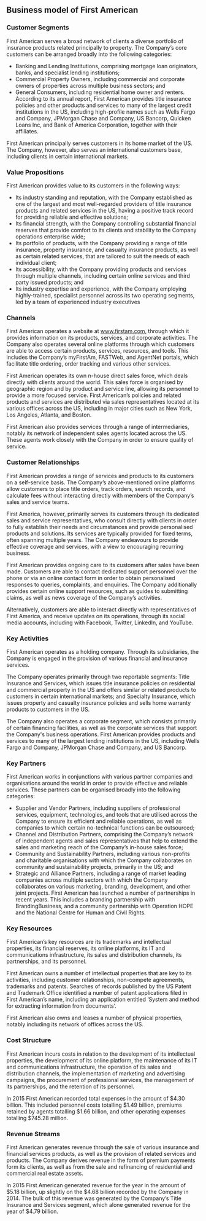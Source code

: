 Business model of First American
--------------------------------

 ### Customer Segments

 First American serves a broad network of clients a diverse portfolio of insurance products related principally to property. The Company’s core customers can be arranged broadly into the following categories:

  * Banking and Lending Institutions, comprising mortgage loan originators, banks, and specialist lending institutions;
 * Commercial Property Owners, including commercial and corporate owners of properties across multiple business sectors; and
 * General Consumers, including residential home owner and renters.
  According to its annual report, First American provides title insurance policies and other products and services to many of the largest credit institutions in the US, including high-profile names such as Wells Fargo and Company, JPMorgan Chase and Company, US Bancorp, Quicken Loans Inc, and Bank of America Corporation, together with their affiliates.

 First American principally serves customers in its home market of the US. The Company, however, also serves an international customers base, including clients in certain international markets.

 ### Value Propositions

 First American provides value to its customers in the following ways:

  * Its industry standing and reputation, with the Company established as one of the largest and most well-regarded providers of title insurance products and related services in the US, having a positive track record for providing reliable and effective solutions;
 * Its financial strength, with the Company controlling substantial financial reserves that provide comfort to its clients and stability to the Company operations enterprise wide;
 * Its portfolio of products, with the Company providing a range of title insurance, property insurance, and casualty insurance products, as well as certain related services, that are tailored to suit the needs of each individual client;
 * Its accessibility, with the Company providing products and services through multiple channels, including certain online services and third party issued products; and
 * Its industry expertise and experience, with the Company employing highly-trained, specialist personnel across its two operating segments, led by a team of experienced industry executives
  ### Channels

 First American operates a website at www.firstam.com, through which it provides information on its products, services, and corporate activities. The Company also operates several online platforms through which customers are able to access certain products, services, resources, and tools. This includes the Company’s myFirstAm, FASTWeb, and AgentNet portals, which facilitate title ordering, order tracking and various other services.

 First American operates its own n-house direct sales force, which deals directly with clients around the world. This sales force is organised by geographic region and by product and service line, allowing its personnel to provide a more focused service. First American’s policies and related products and services are distributed via sales representatives located at its various offices across the US, including in major cities such as New York, Los Angeles, Atlanta, and Boston.

 First American also provides services through a range of intermediaries, notably its network of independent sales agents located across the US. These agents work closely with the Company in order to ensure quality of service.

 ### Customer Relationships

 First American provides a range of services and products to its customers on a self-service basis. The Company’s above-mentioned online platforms allow customers to place title orders, track orders, search records, and calculate fees without interacting directly with members of the Company’s sales and service teams.

 First America, however, primarily serves its customers through its dedicated sales and service representatives, who consult directly with clients in order to fully establish their needs and circumstances and provide personalised products and solutions. Its services are typically provided for fixed terms, often spanning multiple years. The Company endeavours to provide effective coverage and services, with a view to encouraging recurring business.

 First American provides ongoing care to its customers after sales have been made. Customers are able to contact dedicated support personnel over the phone or via an online contact form in order to obtain personalised responses to queries, complaints, and enquiries. The Company additionally provides certain online support resources, such as guides to submitting claims, as well as news coverage of the Company’s activities.

 Alternatively, customers are able to interact directly with representatives of First America, and receive updates on its operations, through its social media accounts, including with Facebook, Twitter, LinkedIn, and YouTube.

 ### Key Activities

 First American operates as a holding company. Through its subsidiaries, the Company is engaged in the provision of various financial and insurance services.

 The Company operates primarily through two reportable segments: Title Insurance and Services, which issues title insurance policies on residential and commercial property in the US and offers similar or related products to customers in certain international markets; and Specialty Insurance, which issues property and casualty insurance policies and sells home warranty products to customers in the US.

 The Company also operates a corporate segment, which consists primarily of certain financing facilities, as well as the corporate services that support the Company's business operations. First American provides products and services to many of the largest lending institutions in the US, including Wells Fargo and Company, JPMorgan Chase and Company, and US Bancorp.

 ### Key Partners

 First American works in conjunctions with various partner companies and organisations around the world in order to provide effective and reliable services. These partners can be organised broadly into the following categories:

  * Supplier and Vendor Partners, including suppliers of professional services, equipment, technologies, and tools that are utilised across the Company to ensure its efficient and reliable operations, as well as companies to which certain no-technical functions can be outsourced;
 * Channel and Distribution Partners, comprising the Company’s network of independent agents and sales representatives that help to extend the sales and marketing reach of the Company’s in-house sales force;
 * Community and Sustainability Partners, including various non-profits and charitable organisations with which the Company collaborates on community and sustainability projects, primarily in the US; and
 * Strategic and Alliance Partners, including a range of market leading companies across multiple sectors with which the Company collaborates on various marketing, branding, development, and other joint projects.
  First American has launched a number of partnerships in recent years. This includes a branding partnership with BrandingBusiness, and a community partnership with Operation HOPE and the National Centre for Human and Civil Rights.

 ### Key Resources

 First American’s key resources are its trademarks and intellectual properties, its financial reserves, its online platforms, its IT and communications infrastructure, its sales and distribution channels, its partnerships, and its personnel.

 First American owns a number of intellectual properties that are key to its activities, including customer relationships, non-compete agreements, trademarks and patents. Searches of records published by the US Patent and Trademark Office identified a number of patent applications filed in First American’s name, including an application entitled ‘System and method for extracting information from documents’.

 First American also owns and leases a number of physical properties, notably including its network of offices across the US.

 ### Cost Structure

 First American incurs costs in relation to the development of its intellectual properties, the development of its online platform, the maintenance of its IT and communications infrastructure, the operation of its sales and distribution channels, the implementation of marketing and advertising campaigns, the procurement of professional services, the management of its partnerships, and the retention of its personnel.

 In 2015 First American recorded total expenses in the amount of $4.30 billion. This included personnel costs totalling $1.49 billion, premiums retained by agents totalling $1.66 billion, and other operating expenses totalling $745.28 million.

 ### Revenue Streams

 First American generates revenue through the sale of various insurance and financial services products, as well as the provision of related services and products. The Company derives revenue in the form of premium payments form its clients, as well as from the sale and refinancing of residential and commercial real estate assets.

 In 2015 First American generated revenue for the year in the amount of $5.18 billion, up slightly on the $4.68 billion recorded by the Company in 2014. The bulk of this revenue was generated by the Company’s Title Insurance and Services segment, which alone generated revenue for the year of $4.79 billion.